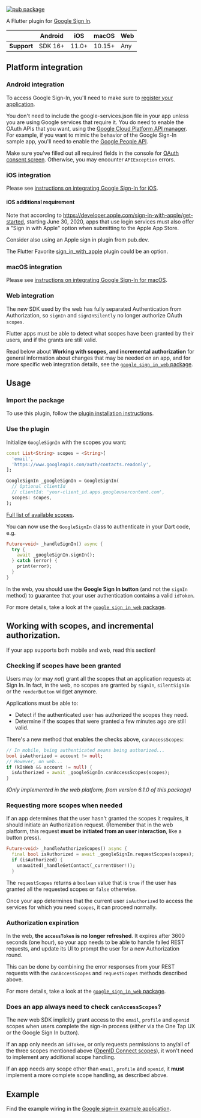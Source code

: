 [![pub package](https://img.shields.io/pub/v/google_sign_in.svg)](https://pub.dev/packages/google_sign_in)

A Flutter plugin for [Google Sign In](https://developers.google.com/identity/).

|             | Android | iOS   | macOS  | Web |
|-------------|---------|-------|--------|-----|
| **Support** | SDK 16+ | 11.0+ | 10.15+ | Any |

## Platform integration

### Android integration

To access Google Sign-In, you'll need to make sure to
[register your application](https://firebase.google.com/docs/android/setup).

You don't need to include the google-services.json file in your app unless you
are using Google services that require it. You do need to enable the OAuth APIs
that you want, using the
[Google Cloud Platform API manager](https://console.developers.google.com/). For
example, if you want to mimic the behavior of the Google Sign-In sample app,
you'll need to enable the
[Google People API](https://developers.google.com/people/).

Make sure you've filled out all required fields in the console for
[OAuth consent screen](https://console.developers.google.com/apis/credentials/consent).
Otherwise, you may encounter `APIException` errors.

### iOS integration

Please see [instructions on integrating Google Sign-In for iOS](https://pub.dev/packages/google_sign_in_ios#ios-integration).

#### iOS additional requirement

Note that according to
https://developer.apple.com/sign-in-with-apple/get-started, starting June 30,
2020, apps that use login services must also offer a "Sign in with Apple" option
when submitting to the Apple App Store.

Consider also using an Apple sign in plugin from pub.dev.

The Flutter Favorite
[sign_in_with_apple](https://pub.dev/packages/sign_in_with_apple) plugin could
be an option.

### macOS integration

Please see [instructions on integrating Google Sign-In for macOS](https://pub.dev/packages/google_sign_in_ios#macos-setup).

### Web integration

The new SDK used by the web has fully separated Authentication from Authorization,
so `signIn` and `signInSilently` no longer authorize OAuth `scopes`.

Flutter apps must be able to detect what scopes have been granted by their users,
and if the grants are still valid.

Read below about **Working with scopes, and incremental authorization** for
general information about changes that may be needed on an app, and for more
specific web integration details, see the
[`google_sign_in_web` package](https://pub.dev/packages/google_sign_in_web).

## Usage

### Import the package

To use this plugin, follow the
[plugin installation instructions](https://pub.dev/packages/google_sign_in/install).

### Use the plugin

Initialize `GoogleSignIn` with the scopes you want:

<?code-excerpt "example/lib/main.dart (Initialize)"?>
```dart
const List<String> scopes = <String>[
  'email',
  'https://www.googleapis.com/auth/contacts.readonly',
];

GoogleSignIn _googleSignIn = GoogleSignIn(
  // Optional clientId
  // clientId: 'your-client_id.apps.googleusercontent.com',
  scopes: scopes,
);
```

[Full list of available scopes](https://developers.google.com/identity/protocols/googlescopes).

You can now use the `GoogleSignIn` class to authenticate in your Dart code, e.g.

<?code-excerpt "example/lib/main.dart (SignIn)"?>
```dart
Future<void> _handleSignIn() async {
  try {
    await _googleSignIn.signIn();
  } catch (error) {
    print(error);
  }
}
```

In the web, you should use the **Google Sign In button** (and not the `signIn` method)
to guarantee that your user authentication contains a valid `idToken`.

For more details, take a look at the
[`google_sign_in_web` package](https://pub.dev/packages/google_sign_in_web).

## Working with scopes, and incremental authorization.

If your app supports both mobile and web, read this section!

### Checking if scopes have been granted

Users may (or may *not*) grant all the scopes that an application requests at
Sign In. In fact, in the web, no scopes are granted by `signIn`, `silentSignIn`
or the `renderButton` widget anymore.

Applications must be able to:

* Detect if the authenticated user has authorized the scopes they need.
* Determine if the scopes that were granted a few minutes ago are still valid.

There's a new method that enables the checks above, `canAccessScopes`:

<?code-excerpt "example/lib/main.dart (CanAccessScopes)"?>
```dart
// In mobile, being authenticated means being authorized...
bool isAuthorized = account != null;
// However, on web...
if (kIsWeb && account != null) {
  isAuthorized = await _googleSignIn.canAccessScopes(scopes);
}
```

_(Only implemented in the web platform, from version 6.1.0 of this package)_

### Requesting more scopes when needed

If an app determines that the user hasn't granted the scopes it requires, it
should initiate an Authorization request. (Remember that in the web platform,
this request **must be initiated from an user interaction**, like a button press).

<?code-excerpt "example/lib/main.dart (RequestScopes)" plaster="none"?>
```dart
Future<void> _handleAuthorizeScopes() async {
  final bool isAuthorized = await _googleSignIn.requestScopes(scopes);
  if (isAuthorized) {
    unawaited(_handleGetContact(_currentUser!));
  }
```

The `requestScopes` returns a `boolean` value that is `true` if the user has
granted all the requested scopes or `false` otherwise.

Once your app determines that the current user `isAuthorized` to access the
services for which you need `scopes`, it can proceed normally.

### Authorization expiration

In the web, **the `accessToken` is no longer refreshed**. It expires after 3600
seconds (one hour), so your app needs to be able to handle failed REST requests,
and update its UI to prompt the user for a new Authorization round.

This can be done by combining the error responses from your REST requests with
the `canAccessScopes` and `requestScopes` methods described above.

For more details, take a look at the
[`google_sign_in_web` package](https://pub.dev/packages/google_sign_in_web).

### Does an app always need to check `canAccessScopes`?

The new web SDK implicitly grant access to the `email`, `profile` and `openid`
scopes when users complete the sign-in process (either via the One Tap UX or the
Google Sign In button).

If an app only needs an `idToken`, or only requests permissions to any/all of
the three scopes mentioned above
([OpenID Connect scopes](https://developers.google.com/identity/protocols/oauth2/scopes#openid-connect)),
it won't need to implement any additional scope handling.

If an app needs any scope other than `email`, `profile` and `openid`, it **must**
implement a more complete scope handling, as described above.

## Example

Find the example wiring in the
[Google sign-in example application](https://github.com/flutter/packages/blob/main/packages/google_sign_in/google_sign_in/example/lib/main.dart).
